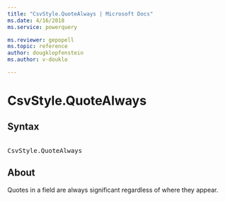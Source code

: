 ```yaml
---
title: "CsvStyle.QuoteAlways | Microsoft Docs"
ms.date: 4/16/2018
ms.service: powerquery

ms.reviewer: gepopell
ms.topic: reference
author: dougklopfenstein
ms.author: v-douklo

---
```

# CsvStyle.QuoteAlways

## Syntax

<pre> 
CsvStyle.QuoteAlways
</pre>

## About
Quotes in a field are always significant regardless of where they appear.

